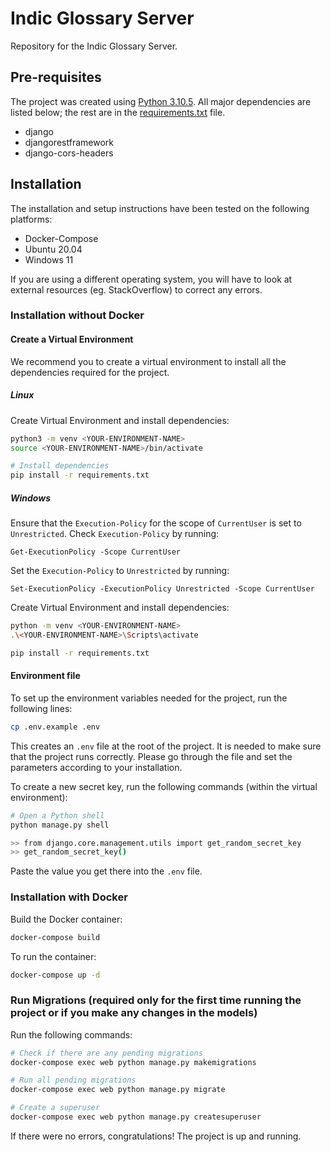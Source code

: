 # Indic Glossary Server

Repository for the Indic Glossary Server.

## Pre-requisites

The project was created using [Python 3.10.5](https://www.python.org/downloads/release/python-3105/). All major dependencies are listed below; the rest are in the [requirements.txt](/requirements.txt) file.

- django
- djangorestframework
- django-cors-headers

## Installation

The installation and setup instructions have been tested on the following platforms:

- Docker-Compose
- Ubuntu 20.04
- Windows 11

If you are using a different operating system, you will have to look at external resources (eg. StackOverflow) to correct any errors.

### Installation without Docker

#### Create a Virtual Environment

We recommend you to create a virtual environment to install all the dependencies required for the project.

##### Linux

Create Virtual Environment and install dependencies:

```bash
python3 -m venv <YOUR-ENVIRONMENT-NAME>
source <YOUR-ENVIRONMENT-NAME>/bin/activate

# Install dependencies
pip install -r requirements.txt
```

##### Windows

Ensure that the `Execution-Policy` for the scope of `CurrentUser` is set to `Unrestricted`. Check `Execution-Policy` by running:

```pwsh
Get-ExecutionPolicy -Scope CurrentUser
```

Set the `Execution-Policy` to `Unrestricted` by running:

```pwsh
Set-ExecutionPolicy -ExecutionPolicy Unrestricted -Scope CurrentUser
```

Create Virtual Environment and install dependencies:

```sh
python -m venv <YOUR-ENVIRONMENT-NAME>
.\<YOUR-ENVIRONMENT-NAME>\Scripts\activate

pip install -r requirements.txt
```

#### Environment file

To set up the environment variables needed for the project, run the following lines:

```sh
cp .env.example .env
```

This creates an `.env` file at the root of the project. It is needed to make sure that the project runs correctly. Please go through the file and set the parameters according to your installation.

To create a new secret key, run the following commands (within the virtual environment):

```bash
# Open a Python shell
python manage.py shell

>> from django.core.management.utils import get_random_secret_key
>> get_random_secret_key()
```

Paste the value you get there into the `.env` file.

### Installation with Docker

Build the Docker container:

```bash
docker-compose build
```

To run the container:

```bash
docker-compose up -d
```

### Run Migrations (required only for the first time running the project or if you make any changes in the models)

Run the following commands:

```bash
# Check if there are any pending migrations
docker-compose exec web python manage.py makemigrations

# Run all pending migrations
docker-compose exec web python manage.py migrate

# Create a superuser
docker-compose exec web python manage.py createsuperuser
```

If there were no errors, congratulations! The project is up and running.
